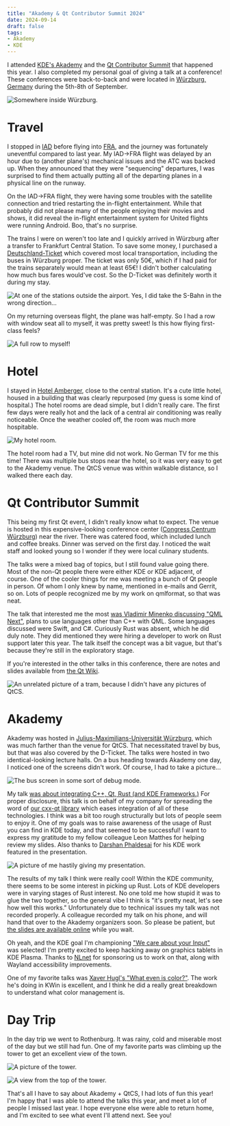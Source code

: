 ```yaml
---
title: "Akademy & Qt Contributor Summit 2024"
date: 2024-09-14
draft: false
tags:
- Akademy
- KDE
---
```


I attended [KDE's Akademy](https://akademy.kde.org/2024) and the [Qt Contributor Summit](https://wiki.qt.io/Qt_Contributor_Summit_2024) that happened this year. I also completed my personal goal of giving a talk at a conference! These conferences were back-to-back and were located in [Würzburg, Germany](https://en.wikipedia.org/wiki/W%C3%BCrzburg) during the 5th-8th of September.

![Somewhere inside Würzburg.](fountain.jpg)

# Travel

I stopped in [IAD](https://en.wikipedia.org/wiki/Dulles_International_Airport) before flying into [FRA](https://en.wikipedia.org/wiki/Frankfurt_Airport), and the journey was fortunately uneventful compared to last year. My IAD->FRA flight was delayed by an hour due to (another plane's) mechanical issues and the ATC was backed up. When they announced that they were "sequencing" departures, I was surprised to find them actually putting all of the departing planes in a physical line on the runway.

On the IAD->FRA flight, they were having some troubles with the satellite connection and tried restarting the in-flight entertainment. While that probably did not please many of the people enjoying their movies and shows, it did reveal the in-flight entertainment system for United flights were running Android. Boo, that's no surprise.

The trains I were on weren't too late and I quickly arrived in Würzburg after a transfer to Frankfurt Central Station. To save some money, I purchased a [Deutschland-Ticket](https://int.bahn.de/en/offers/regional/deutschland-ticket) which covered most local transportation, including the buses in Würzburg proper. The ticket was only 50€, which if I had paid for the trains separately would mean at least 65€! I didn't bother calculating how much bus fares would've cost. So the D-Ticket was definitely worth it during my stay.

![At one of the stations outside the airport. Yes, I did take the S-Bahn in the wrong direction...](sbahn.jpg)

On my returning overseas flight, the plane was half-empty. So I had a row with window seat all to myself, it was pretty sweet! Is this how flying first-class feels?

![A full row to myself!](plane.jpg)

# Hotel

I stayed in [Hotel Amberger](https://hotel-amberger.de/), close to the central station. It's a cute little hotel, housed in a building that was clearly repurposed (my guess is some kind of hospital.) The hotel rooms are dead simple, but I didn't really care. The first few days were really hot and the lack of a central air conditioning was really noticeable. Once the weather cooled off, the room was much more hospitable.

![My hotel room.](hotel.jpg)

The hotel room had a TV, but mine did not work. No German TV for me this time! There was multiple bus stops near the hotel, so it was very easy to get to the Akademy venue. The QtCS venue was within walkable distance, so I walked there each day.

# Qt Contributor Summit

This being my first Qt event, I didn't really know what to expect. The venue is hosted in this expensive-looking conference center ([Congress Centrum Würzburg](https://www.wuerzburg-b2b.de/ccw-das-haus/raeume-und-flaechen/)) near the river. There was catered food, which included lunch and coffee breaks. Dinner was served on the first day. I noticed the wait staff and looked young so I wonder if they were local culinary students.

The talks were a mixed bag of topics, but I still found value going there. Most of the non-Qt people there were either KDE or KDE adjacent, of course. One of the cooler things for me was meeting a bunch of Qt people in person. Of whom I only knew by name, mentioned in e-mails and Gerrit, so on. Lots of people recognized me by my work on qmlformat, so that was neat.

The talk that interested me the most [was Vladimir Minenko discussing "QML Next"](https://wiki.qt.io/QtCS2024_QML_Next), plans to use languages other than C++ with QML. Some languages discussed were Swift, and C#. Curiously Rust was absent, which he did duly note. They did mentioned they were hiring a developer to work on Rust support later this year. The talk itself the concept was a bit vague, but that's because they're still in the exploratory stage.

If you're interested in the other talks in this conference, there are notes and slides available from [the Qt Wiki](https://wiki.qt.io/Qt_Contributor_Summit_2024_-_Program).

![An unrelated picture of a tram, because I didn't have any pictures of QtCS.](tram.jpg)

# Akademy

Akademy was hosted in [Julius-Maximilians-Universität Würzburg](https://www.uni-wuerzburg.de/en), which was much farther than the venue for QtCS. That necessitated travel by bus, but that was also covered by the D-Ticket. The talks were hosted in two identical-looking lecture halls. On a bus heading towards Akademy one day, I noticed one of the screens didn't work. Of course, I had to take a picture...

![The bus screen in some sort of debug mode.](bus.jpg)

My talk [was about integrating C++, Qt, Rust (and KDE Frameworks.)](https://conf.kde.org/event/6/contributions/203/) For proper disclosure, this talk is on behalf of my company for spreading the word of [our cxx-qt library](https://github.com/kdab/cxx-qt) which eases integration of all of these technologies. I think was a bit too rough structurally but lots of people seem to enjoy it. One of my goals was to raise awareness of the usage of Rust you can find in KDE today, and that seemed to be successful! I want to express my gratitude to my fellow colleague Leon Matthes for helping review my slides. Also thanks to [Darshan Phaldesai](https://github.com/mystchonky) for his KDE work featured in the presentation.

![A picture of me hastily giving my presentation.](presentation.jpg)

The results of my talk I think were really cool! Within the KDE community, there seems to be some interest in picking up Rust. Lots of KDE developers were in varying stages of Rust interest. No one told me how stupid it was to glue the two together, so the general vibe I think is "it's pretty neat, let's see how well this works." Unfortunately due to technical issues my talk was not recorded properly. A colleague recorded my talk on his phone, and will hand that over to the Akademy organizers soon. So please be patient, but [the slides are available online](https://conf.kde.org/event/6/contributions/203/attachments/133/169/akademy-2024-qt-rust.pdf) while you wait.

Oh yeah, and the KDE goal I'm championing ["We care about your Input"](https://phabricator.kde.org/T17433) was selected! I'm pretty excited to keep hacking away on graphics tablets in KDE Plasma. Thanks to [NLnet](https://nlnet.nl/) for sponsoring us to work on that, along with Wayland accessibility improvements.

One of my favorite talks was [Xaver Hugl's "What even is color?"](https://conf.kde.org/event/6/contributions/221/). The work he's doing in KWin is excellent, and I think he did a really great breakdown to understand what color management is.

# Day Trip

In the day trip we went to Rothenburg. It was rainy, cold and miserable most of the day but we still had fun. One of my favorite parts was climbing up the tower to get an excellent view of the town.

![A picture of the tower.](tower-outside.jpg)

![A view from the top of the tower.](tower.jpg)

That's all I have to say about Akademy + QtCS, I had lots of fun this year! I'm happy that I was able to attend the talks this year, and meet a lot of people I missed last year. I hope everyone else were able to return home, and I'm excited to see what event I'll attend next. See you!
